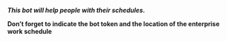 ***This bot will help people with their schedules.***

**Don’t forget to indicate the bot token and the location of the enterprise work schedule**
